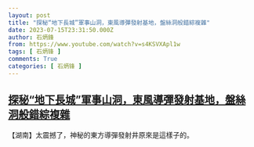 ```yaml
---
layout: post
title: "探秘“地下長城”軍事山洞，東風導彈發射基地，盤絲洞般錯綜複雜"
date: 2023-07-15T23:31:50.000Z
author: 石炳鋒
from: https://www.youtube.com/watch?v=s4KSVXApl1w
tags: [ 石炳锋 ]
comments: True
categories: [ 石炳锋 ]
---
```

<!--1689463910000-->
[探秘“地下長城”軍事山洞，東風導彈發射基地，盤絲洞般錯綜複雜](https://www.youtube.com/watch?v=s4KSVXApl1w)
------

<div>
【湖南】太震撼了，神秘的東方導彈發射井原來是這樣子的。
</div>
